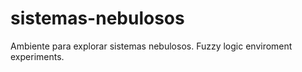 # sistemas-nebulosos
 Ambiente para explorar sistemas nebulosos. Fuzzy logic enviroment experiments. 
